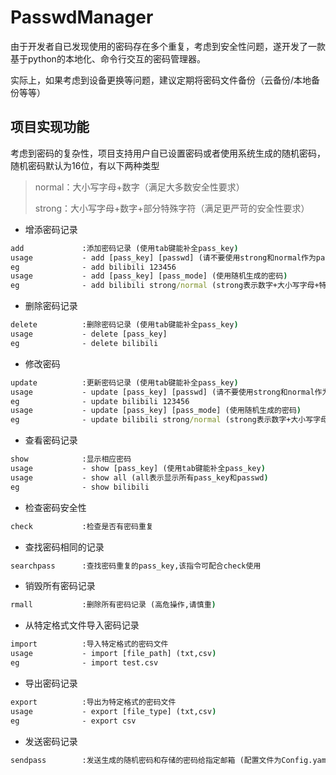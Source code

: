 # PasswdManager

由于开发者自已发现使用的密码存在多个重复，考虑到安全性问题，遂开发了一款基于python的本地化、命令行交互的密码管理器。

实际上，如果考虑到设备更换等问题，建议定期将密码文件备份（云备份/本地备份等等）

## 项目实现功能

考虑到密码的复杂性，项目支持用户自已设置密码或者使用系统生成的随机密码，随机密码默认为16位，有以下两种类型

>normal：大小写字母+数字（满足大多数安全性要求）
>
>strong：大小写字母+数字+部分特殊字符（满足更严苛的安全性要求）

- 增添密码记录

```cmd
add             :添加密码记录 (使用tab键能补全pass_key)
usage           - add [pass_key] [passwd] (请不要使用strong和normal作为passwd,不区分大小写)
eg              - add bilibili 123456
usage           - add [pass_key] [pass_mode] (使用随机生成的密码)
eg              - add bilibili strong/normal (strong表示数字+大小写字母+特殊字符,normal没有特殊字符)
```

- 删除密码记录

```cmd
delete          :删除密码记录 (使用tab键能补全pass_key)
usage           - delete [pass_key]
eg              - delete bilibili
```

- 修改密码

```cmd
update          :更新密码记录 (使用tab键能补全pass_key)
usage           - update [pass_key] [passwd] (请不要使用strong和normal作为passwd,不区分大小写)
eg              - update bilibili 123456
usage           - update [pass_key] [pass_mode] (使用随机生成的密码)
eg              - update bilibili strong/normal (strong表示数字+大小写字母+特殊字符,normal没有特殊字符)
```

- 查看密码记录

```cmd
show            :显示相应密码
usage           - show [pass_key] (使用tab键能补全pass_key)
usage           - show all (all表示显示所有pass_key和passwd)
eg              - show bilibili
```

- 检查密码安全性

```cmd
check           :检查是否有密码重复
```

- 查找密码相同的记录

```cmd
searchpass      :查找密码重复的pass_key,该指令可配合check使用
```

- 销毁所有密码记录

```cmd
rmall           :删除所有密码记录 (高危操作,请慎重)
```

- 从特定格式文件导入密码记录

```cmd
import          :导入特定格式的密码文件
usage           - import [file_path] (txt,csv)
eg              - import test.csv
```

- 导出密码记录

```cmd
export          :导出为特定格式的密码文件
usage           - export [file_type] (txt,csv)
eg              - export csv
```

- 发送密码记录

```cmd
sendpass        :发送生成的随机密码和存储的密码给指定邮箱 (配置文件为Config.yaml)
```

